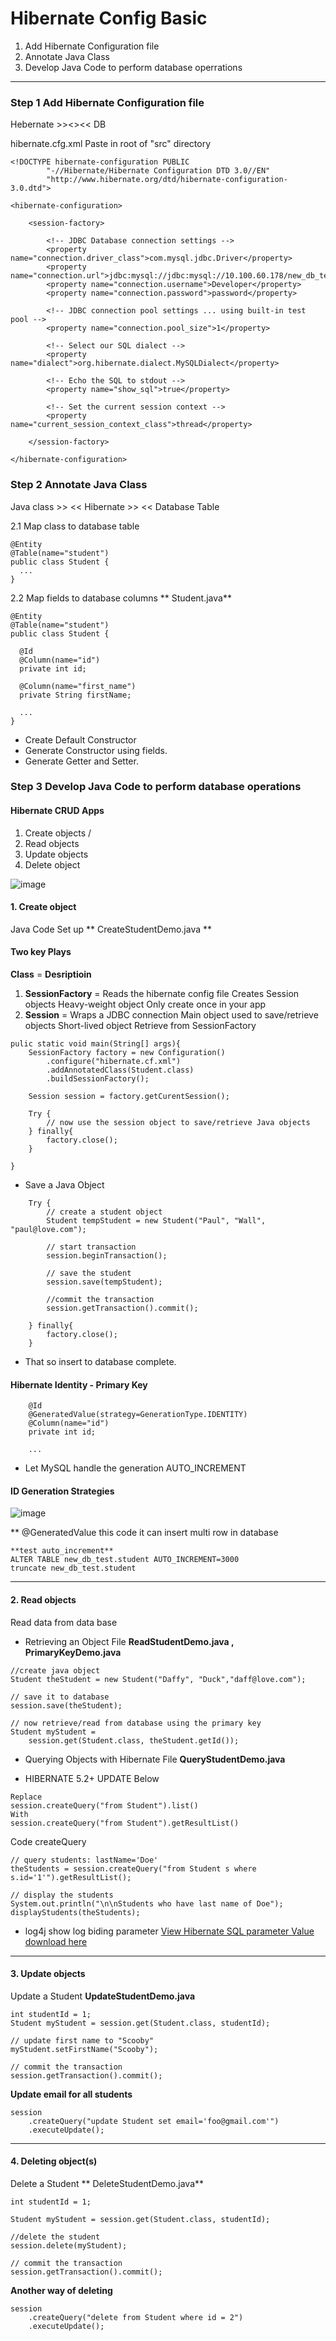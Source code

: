 # Hibernate Config Basic

1. Add Hibernate Configuration file 
2. Annotate Java Class
3. Develop Java Code to perform database operrations

---

### Step 1 Add Hibernate Configuration file 

Hebernate >><<JDBC >><< DB

hibernate.cfg.xml Paste in root of "src" directory

```
<!DOCTYPE hibernate-configuration PUBLIC
        "-//Hibernate/Hibernate Configuration DTD 3.0//EN"
        "http://www.hibernate.org/dtd/hibernate-configuration-3.0.dtd">

<hibernate-configuration>

    <session-factory>

        <!-- JDBC Database connection settings -->
        <property name="connection.driver_class">com.mysql.jdbc.Driver</property>
        <property name="connection.url">jdbc:mysql://jdbc:mysql://10.100.60.178/new_db_test</property>
        <property name="connection.username">Developer</property>
        <property name="connection.password">password</property>

        <!-- JDBC connection pool settings ... using built-in test pool -->
        <property name="connection.pool_size">1</property>

        <!-- Select our SQL dialect -->
        <property name="dialect">org.hibernate.dialect.MySQLDialect</property>

        <!-- Echo the SQL to stdout -->
        <property name="show_sql">true</property>

		<!-- Set the current session context -->
		<property name="current_session_context_class">thread</property>
 
    </session-factory>

</hibernate-configuration>
```


### Step 2 Annotate Java Class
Java class >> << Hibernate >> << Database Table

2.1 Map class to database table

```
@Entity
@Table(name="student")
public class Student {
  ...
}
```

2.2 Map fields to database columns ** Student.java**

```
@Entity
@Table(name="student")
public class Student {
 
  @Id
  @Column(name="id")
  private int id;
  
  @Column(name="first_name")
  private String firstName;
  
  ...
}

```
- Create Default Constructor
- Generate Constructor using fields.
- Generate Getter and Setter.


### Step 3 Develop Java Code to perform database operations
#### Hibernate CRUD Apps
1. Create objects /
2. Read objects
3. Update objects
4. Delete object

![image](https://user-images.githubusercontent.com/11830385/28202552-1510b1be-68a0-11e7-8f28-defd5f598700.png)


#### 1. Create object
Java Code Set up ** CreateStudentDemo.java **

#### Two key Plays
**Class** = **Desriptioin**
1. **SessionFactory** = Reads the hibernate config file Creates Session objects Heavy-weight object Only create once in your app
2. **Session** = Wraps a JDBC connection Main object used to save/retrieve objects Short-lived object Retrieve from SessionFactory

```
pulic static void main(String[] args){
	SessionFactory factory = new Configuration()
		.configure("hibernate.cf.xml")
		.addAnnotatedClass(Student.class)
		.buildSessionFactory();
		
	Session session = factory.getCurentSession();
	
	Try {
		// now use the session object to save/retrieve Java objects
	} finally{
		factory.close();
	}
		
}
```

* Save a Java Object

```
	Try {
		// create a student object
		Student tempStudent = new Student("Paul", "Wall", "paul@love.com");
		
		// start transaction
		session.beginTransaction();
				
		// save the student
		session.save(tempStudent);
		
		//commit the transaction
		session.getTransaction().commit();
		
	} finally{
		factory.close();
	}
```
* That so insert to database complete.

#### Hibernate Identity - Primary Key
```
	@Id
	@GeneratedValue(strategy=GenerationType.IDENTITY)
 	@Column(name="id")
  	private int id;
	
	...
```
* Let MySQL handle the generation AUTO_INCREMENT

#### ID Generation Strategies

![image](https://user-images.githubusercontent.com/11830385/28158594-63cc690e-67e4-11e7-9f2d-c229d513c7da.png)

** @GeneratedValue this code it can insert multi row in database

```
**test auto_increment**
ALTER TABLE new_db_test.student AUTO_INCREMENT=3000
truncate new_db_test.student
```

---

#### 2. Read objects
Read data from data base 

* Retrieving an Object
File **ReadStudentDemo.java , PrimaryKeyDemo.java**

```
//create java object
Student theStudent = new Student("Daffy", "Duck","daff@love.com");

// save it to database
session.save(theStudent);

// now retrieve/read from database using the primary key
Student myStudent = 
	session.get(Student.class, theStudent.getId());
```

* Querying Objects with Hibernate 
File **QueryStudentDemo.java**
- HIBERNATE 5.2+ UPDATE Below
```
Replace
session.createQuery("from Student").list()
With
session.createQuery("from Student").getResultList()
```
Code createQuery
```
// query students: lastName='Doe'
theStudents = session.createQuery("from Student s where s.id='1'").getResultList();

// display the students
System.out.println("\n\nStudents who have last name of Doe");
displayStudents(theStudents);
```

* log4j show log biding parameter
[View Hibernate SQL parameter Value](https://www.udemy.com/spring-hibernate-tutorial/learn/v4/t/lecture/5835894?start=0)
[download here ](http://central.maven.org/maven2/log4j/log4j/1.2.17/log4j-1.2.17.jar)

---

#### 3. Update objects
Update a Student **UpdateStudentDemo.java**

```
int studentId = 1;
Student myStudent = session.get(Student.class, studentId);

// update first name to "Scooby"
myStudent.setFirstName("Scooby");

// commit the transaction
session.getTransaction().commit();

```

**Update email for all students**
```
session
	.createQuery("update Student set email='foo@gmail.com'")
	.executeUpdate();
```

---

#### 4. Deleting object(s)
Delete a Student ** DeleteStudentDemo.java**

```
int studentId = 1;

Student myStudent = session.get(Student.class, studentId);

//delete the student 
session.delete(myStudent);

// commit the transaction
session.getTransaction().commit();
```

**Another way of deleting**
```
session
	.createQuery("delete from Student where id = 2")
	.executeUpdate();

```








